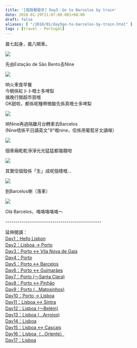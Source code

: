 ```yaml
---
title: '[抱抱葡萄牙] Day5：Go to Barcelos by train'
date: 2018-01-29T21:07:00.001+08:00
draft: false
aliases: [ "/2018/01/day5go-to-barcelos-by-train.html" ]
tags : [travel - Portugal]
---
```


晨七起身，晨八開車。  

[![](https://c1.staticflickr.com/5/4279/35878949905_8f137f933d_z.jpg)](https://c1.staticflickr.com/5/4279/35878949905_8f137f933d_z.jpg)

先由Estação de São Bento去Nine  

[![](https://c1.staticflickr.com/5/4286/35039756074_de12c93711_z.jpg)](https://c1.staticflickr.com/5/4286/35039756074_de12c93711_z.jpg)

响火車食早餐  
今朝係紅卜卜嘅士多啤梨  
擒晚行開超市買嘅  
OK甜啦，都係呢種帶微酸先係真嘅士多啤梨  

[![](https://c1.staticflickr.com/5/4324/35709855572_3f93dc2807_z.jpg)](https://c1.staticflickr.com/5/4324/35709855572_3f93dc2807_z.jpg)

响Nine再過隔離月台轉車去Barcelos  
(Nine唔係平日讀英文"9"嘅nine，佢係用葡萄牙文讀㗎）  

[![](https://c1.staticflickr.com/5/4667/25094743647_7ae9eca100_z.jpg)](https://c1.staticflickr.com/5/4667/25094743647_7ae9eca100_z.jpg)

個車廂乾乾淨淨光光猛猛都幾靚咁  

[![](https://c1.staticflickr.com/5/4607/39965223561_c5ab9546de_z.jpg)](https://c1.staticflickr.com/5/4607/39965223561_c5ab9546de_z.jpg)

其實佢個殼係「生」成呢個樣嘅...  

[![](https://c1.staticflickr.com/5/4303/35710037942_0c3fa45eac_z.jpg)](https://c1.staticflickr.com/5/4303/35710037942_0c3fa45eac_z.jpg)

到Barcelos喇（落車）  

[![](https://c1.staticflickr.com/5/4704/25094754947_053613565e_z.jpg)](https://c1.staticflickr.com/5/4704/25094754947_053613565e_z.jpg)

Olá Barcelos，咯咯咯咯咯～  
  
  
\-----------------------------------------------  
  
  
延伸閱讀：  
[Day1：Hello Lisbon](https://www.hidie.net/2017/07/day1hello-lisbon.html)  
[Day2：Lisboa → Porto](https://www.hidie.net/2017/07/day2lisboa-porto.html)  
[Day3：Porto ↔ Vila Nova de Gaia](https://www.hidie.net/2017/07/day3porto-vila-nova-de-gaia.html)  
[Day4：Porto](http://www.hidie.net/2017/07/day4porto.html)  
[Day5：Porto ↔ Barcelos](http://www.hidie.net/2017/07/day5porto-barcelos.html)  
[Day6：Porto ↔ Guimarães](http://www.hidie.net/2017/07/day6porto-guimaraes.html)  
[Day7：Porto (～Santa Clara)](http://www.hidie.net/2017/08/day7porto-santa-clara.html)  
[Day8：Porto ↔ Pinhão](http://www.hidie.net/2017/08/day8porto-pinhao.html)  
[Day9：Porto (...Matosinhos)](http://www.hidie.net/2017/08/day9porto-matosinhos.html)  
[Day10：Porto → Lisboa](http://www.hidie.net/2017/08/day10porto-lisboa.html)  
[Day11：Lisboa ↔ Sintra](http://www.hidie.net/2017/08/day11lisboa-sintra.html)  
[Day12：Lisboa (～Belém)](http://www.hidie.net/2017/08/day12lisboa-belem.html)  
[Day13：Lisboa (...Arroios)](http://www.hidie.net/2017/08/day13lisboa-arroios.html)  
[Day14：Lisboa](http://www.hidie.net/2017/08/day14lisboa.html)  
[Day15：Lisboa ↔ Cascais](http://www.hidie.net/2017/08/day15lisboa-cascais.html)  
[Day16：Lisboa（...Oriente）](http://www.hidie.net/2017/08/day16lisboaoriente.html)  
[Day17：Lisboa](http://www.hidie.net/2017/08/day17lisboa.html)
